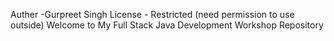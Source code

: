 Auther -Gurpreet Singh
License - Restricted (need permission to use outside)
Welcome to My Full Stack Java Development Workshop Repository 